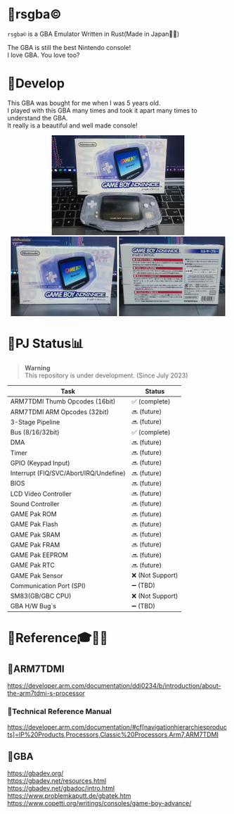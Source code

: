 # 📍rsgba©
`rsgba©` is a GBA Emulator Written in Rust(Made in Japan🎌🍣)

The GBA is still the best Nintendo console!  
 I love GBA. You love too?  

# 📍Develop
This GBA was bought for me when I was 5 years old.  
I played with this GBA many times and took it apart many times to understand the GBA.  
It really is a beautiful and well made console!  

<div align="center">
<img src="dev/IMG_20230702_152753.jpg" alt="gbatop" width="60%">
</div>

<div align="center">
<img src="dev/IMG_20230702_152811.jpg" alt="gbal" width="48%">
<img src="dev/IMG_20230702_152819.jpg" alt="gbar" width="48%">
</div>

# 📍PJ Status📊
> **Warning**  
> This repository is under development. (Since July 2023)

| Task | Status |
|-----|-------|
|ARM7TDMI Thumb Opcodes (16bit)| ✅ (complete)|
|ARM7TDMI ARM Opcodes (32bit)| 🔜 (future)|
|3-Stage Pipeline| 🔜 (future)|
|Bus (8/16/32bit)| ✅ (complete)|
|DMA| 🔜 (future)|
|Timer| 🔜 (future)|
|GPIO (Keypad Input)| 🔜 (future)|
|Interrupt (FIQ/SVC/Abort/IRQ/Undefine)| 🔜 (future)|
|BIOS| 🔜 (future)|
|LCD Video Controller| 🔜 (future)|
|Sound Controller| 🔜 (future)|
|GAME Pak ROM| 🔜 (future)|
|GAME Pak Flash| 🔜 (future)|
|GAME Pak SRAM| 🔜 (future)|
|GAME Pak FRAM| 🔜 (future)|
|GAME Pak EEPROM| 🔜 (future)|
|GAME Pak RTC| 🔜 (future)|
|GAME Pak Sensor| ❌ (Not Support)|
|Communication Port (SPI)| ➖ (TBD)|
|SM83(GB/GBC CPU)| ❌ (Not Support)|
|GBA H/W Bug`s| ➖ (TBD)|

# 📍Reference🎓📘📖
## 📍ARM7TDMI
https://developer.arm.com/documentation/ddi0234/b/introduction/about-the-arm7tdmi-s-processor
### 📍Technical Reference Manual
https://developer.arm.com/documentation/#cf[navigationhierarchiesproducts]=IP%20Products,Processors,Classic%20Processors,Arm7,ARM7TDMI
## 📍GBA
https://gbadev.org/  
https://gbadev.net/resources.html  
https://gbadev.net/gbadoc/intro.html  
https://www.problemkaputt.de/gbatek.htm  
https://www.copetti.org/writings/consoles/game-boy-advance/  